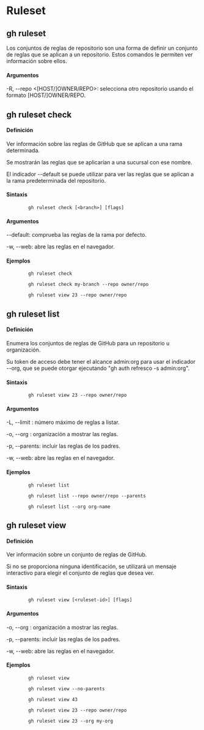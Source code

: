 # Ruleset

## gh ruleset

Los conjuntos de reglas de repositorio son una forma de definir un conjunto de reglas que se aplican a un repositorio. Estos comandos le permiten ver información sobre ellos.

#### Argumentos

-R, --repo <[HOST/]OWNER/REPO>: selecciona otro repositorio usando el formato [HOST/]OWNER/REPO.

## gh ruleset check

#### Definición

Ver información sobre las reglas de GitHub que se aplican a una rama determinada.

Se mostrarán las reglas que se aplicarían a una sucursal con ese nombre.

El indicador --default se puede utilizar para ver las reglas que se aplican a la rama predeterminada del repositorio.

#### Sintaxis

            gh ruleset check [<branch>] [flags]

#### Argumentos

--default: comprueba las reglas de la rama por defecto.

-w, --web: abre las reglas en el navegador.

#### Ejemplos

            gh ruleset check

            gh ruleset check my-branch --repo owner/repo

            gh ruleset view 23 --repo owner/repo

## gh ruleset list

#### Definición

Enumera los conjuntos de reglas de GitHub para un repositorio u organización.

Su token de acceso debe tener el alcance admin:org para usar el indicador --org, que se puede otorgar ejecutando "gh auth refresco -s admin:org".

#### Sintaxis

            gh ruleset view 23 --repo owner/repo

#### Argumentos

-L, --limit <int>: número máximo de reglas a listar.

-o, --org <string>: organización a mostrar las reglas.

-p, --parents: incluir las reglas de los padres.

-w, --web: abre las reglas en el navegador.

#### Ejemplos

            gh ruleset list

            gh ruleset list --repo owner/repo --parents

            gh ruleset list --org org-name

## gh ruleset view

#### Definición

Ver información sobre un conjunto de reglas de GitHub.

Si no se proporciona ninguna identificación, se utilizará un mensaje interactivo para elegir el conjunto de reglas que desea ver.

#### Sintaxis

            gh ruleset view [<ruleset-id>] [flags]

#### Argumentos

-o, --org <string>: organización a mostrar las reglas.

-p, --parents: incluir las reglas de los padres.

-w, --web: abre las reglas en el navegador.

#### Ejemplos

            gh ruleset view

            gh ruleset view --no-parents

            gh ruleset view 43

            gh ruleset view 23 --repo owner/repo

            gh ruleset view 23 --org my-org